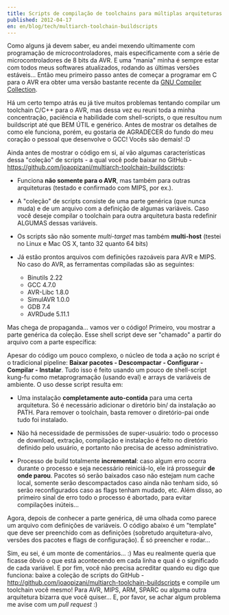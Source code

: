 ```yaml
---
title: Scripts de compilação de toolchains para múltiplas arquiteturas
published: 2012-04-17
en: en/blog/tech/multiarch-toolchain-buildscripts
---
```


Como alguns já devem saber, eu andei mexendo ultimamente com programação de microcontroladores,
mais especificamente com a série de microcontroladores de 8 bits da AVR.
E uma "mania" minha é sempre estar com todos meus softwares atualizados, rodando as últimas versões estáveis...
Então meu primeiro passo antes de começar a programar em C para o AVR era obter uma versão bastante recente da [GNU Compiler Collection][1].

Há um certo tempo atrás eu já tive muitos problemas tentando compilar um toolchain C/C++ para o AVR,
mas dessa vez eu reuni toda a minha concentração, paciência e habilidade com shell-scripts, o que resultou num buildscript até que BEM ÚTIL e genérico.
Antes de mostrar os detalhes de como ele funciona, porém, eu gostaria de AGRADECER do fundo do meu coração o pessoal que desenvolve o GCC! Vocês são demais! :D

<!--more-->

Ainda antes de mostrar o código em si, aí vão algumas características dessa "coleção" de
scripts - a qual você pode baixar no GitHub - <https://github.com/joaopizani/multiarch-toolchain-buildscripts>:

  * Funciona **não somente para o AVR**, mas também para outras arquiteturas (testado e confirmado com MIPS, por ex.).

  * A "coleção" de scripts consiste de uma parte genérica (que nunca muda) e de um arquivo com a definição de algumas variáveis.
    Caso você deseje compilar o toolchain para outra arquitetura basta redefinir ALGUMAS dessas variáveis.

  * Os scripts são não somente _multi-target_ mas também **multi-host** (testei no Linux e Mac OS X, tanto 32 quanto 64 bits)

  * Já estão prontos arquivos com definições razoáveis para AVR e MIPS. No caso do AVR, as ferramentas compiladas são as seguintes:
      + Binutils 2.22
      + GCC 4.7.0
      + AVR-Libc 1.8.0
      + SimulAVR 1.0.0
      + GDB 7.4
      + AVRDude 5.11.1

Mas chega de propaganda...
vamos ver o código!
Primeiro, vou mostrar a parte genérica da coleção.
Esse shell script deve ser "chamado" a partir do arquivo com a parte específica:

<script src="http://gist-it.sudarmuthu.com/github/joaopizani/multiarch-toolchain-buildscripts/blob/master/build_toolchain.sh?slice=4:80&footer=0"></script>

Apesar do código um pouco complexo, o núcleo de toda a ação no script é o tradicional pipeline: **Baixar pacotes - Descompactar - Configurar - Compilar - Instalar**.
Tudo isso é feito usando um pouco de shell-script kung-fu como metaprogramação (usando eval) e arrays de variáveis de ambiente.
O uso desse script resulta em:

  * Uma instalação **completamente auto-contida** para uma certa arquitetura.
    Só é necessário adicionar o diretório bin/ da instalação ao PATH.
    Para remover o toolchain, basta remover o diretório-pai onde tudo foi instalado.

  * Não há necessidade de permissões de super-usuário:
    todo o processo de download, extração, compilação e instalação é feito no diretório definido pelo usuário, e portanto não precisa de acesso administrativo.

  * Processo de build totalmente **incremental**: caso algum erro ocorra durante o processo e seja necessário reiniciá-lo, ele irá prosseguir **de onde parou**.
    Pacotes só serão baixados caso não estejam num cache local, somente serão descompactados caso ainda não tenham sido,
    só serão reconfigurados caso as flags tenham mudado, etc. Além disso, ao primeiro sinal de erro todo o processo é abortado, para evitar compilações inúteis...

Agora, depois de conhecer a parte genérica, dê uma olhada como parece um arquivo com definições de variáveis.
O código abaixo é um "template" que deve ser preenchido com as definições (sobretudo arquitetura-alvo, versões dos pacotes e flags de configuração).
É só preencher e rodar...

<script src="http://gist-it.sudarmuthu.com/github/joaopizani/multiarch-toolchain-buildscripts/blob/master/build_template_toolchain.sh?slice=13:70&footer=0"></script>

Sim, eu sei, é um monte de comentários... :)
Mas eu realmente queria que ficasse óbvio o que está acontecendo em cada linha e qual é o significado de cada variável.
E por fim, você não precisa acreditar quando eu digo que funciona:
baixe a coleção de scripts do GitHub - <http://github.com/joaopizani/multiarch-toolchain-buildscripts> e compile um toolchain você mesmo!
Para AVR, MIPS, ARM, SPARC ou alguma outra arquitetura bizarra que você quiser...
E, por favor, se achar algum problema me avise com um _pull request_ :)

[1]: <http://gcc.gnu.org/>
